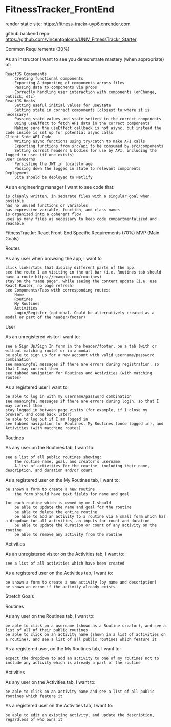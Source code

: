 # FitnessTracker_FrontEnd

render static site: https://fitness-trackr-uyp6.onrender.com

github backend repo: https://github.com/vincentpalomo/UNIV_FitnessTrackr_Starter

Common Requirements (30%)

As an instructor I want to see you demonstrate mastery (when appropriate) of:

    ReactJS Components
        Creating functional components
        Exporting & importing of components across files
        Passing data to components via props
        Correctly handling user interaction with components (onChange, onClick, etc)
    ReactJS Hooks
        Setting useful initial values for useState
        Setting state in correct components (closest to where it is necessary)
        Passing state values and state setters to the correct components
        Using useEffect to fetch API data in the correct components
        Making sure the useEffect callback is not async, but instead the code inside is set up for potential async calls
    Client-Side API Code
        Writing async functions using try/catch to make API calls
        Exporting functions from src/api to be consumed by src/components
        Setting correct headers & bodies for use by API, including the logged in user (if one exists)
    User Concerns
        Persisting the JWT in localstorage
        Passing down the logged in state to relevant components
    Deployment
        Site should be deployed to Netlify

As an engineering manager I want to see code that:

    is cleanly written, in separate files with a singular goal when possible
    has no unused functions or variables
    has expressive variable, function, and class names
    is organized into a coherent flow
    uses as many files as necessary to keep code compartmentalized and readable

FitnessTrac.kr: React Front-End Specific Requirements (70%)
MVP (Main Goals)

Routes

As any user when browsing the app, I want to

    click links/tabs that display different parts of the app.
    see the route I am visiting in the url bar (i.e. Routines tab should have a route https://example.com/routines)
    stay on the "same page", while seeing the content update (i.e. use React Router, no page refresh)
    see Components/Tabs with corresponding routes:
        Home
        Routines
        My Routines
        Activities
        Login/Register (optional. Could be alternatively created as a modal or part of the header/footer)

User

As an unregistered visitor I want to:

    see a Sign Up/Sign In form in the header/footer, on a tab (with or without matching route) or in a modal
    be able to sign up for a new account with valid username/password combination
    see meaningful messages if there are errors during registration, so that I may correct them
    see tabbed navigation for Routines and Activities (with matching routes)

As a registered user I want to:

    be able to log in with my username/password combination
    see meaningful messages if there are errors during login, so that I may correct them
    stay logged in between page visits (for example, if I close my browser, and come back later)
    be able to log out if I am logged in
    see tabbed navigation for Routines, My Routines (once logged in), and Activities (with matching routes)

Routines

As any user on the Routines tab, I want to:

    see a list of all public routines showing:
        The routine name, goal, and creator's username
        A list of activities for the routine, including their name, description, and duration and/or count

As a registered user on the My Routines tab, I want to:

    be shown a form to create a new routine
        the form should have text fields for name and goal

    for each routine which is owned by me I should
        be able to update the name and goal for the routine
        be able to delete the entire routine
        be able to add an activity to a routine via a small form which has a dropdown for all activities, an inputs for count and duration
        be able to update the duration or count of any activity on the routine
        be able to remove any activity from the routine

Activities

As an unregistered visitor on the Activities tab, I want to:

    see a list of all activities which have been created

As a registered user on the Activities tab, I want to:

    be shown a form to create a new activity (by name and description)
    be shown an error if the activity already exists

Stretch Goals

Routines

As any user on the Routines tab, I want to:

    be able to click on a username (shown as a Routine creator), and see a list of all of their public routines
    be able to click on an activity name (shown in a list of activities on a routine), and see a list of all public routines which feature it

As a registered user, on the My Routines tab, I want to:

    expect the dropdown to add an activity to one of my routines not to include any activity which is already a part of the routine

Activities

As any user on the Activities tab, I want to:

    be able to click on an activity name and see a list of all public routines which feature it

As a registered user on the Activities tab, I want to:

    be able to edit an existing activity, and update the description, regardless of who owns it
